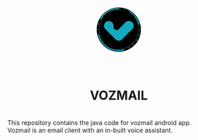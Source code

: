 <h1 align="center"><img src="app/src/main/res/drawable/app_logo.png" width="100px"></h1>
<br>
<h1 align="center">VOZMAIL</h1>
<br>
This repository contains the java code for vozmail android app.
<br>
Vozmail is an email client with an in-built voice assistant.

